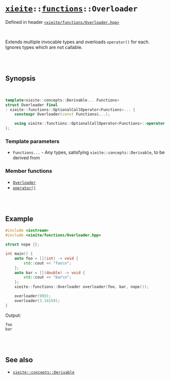 # [`xieite`](../../README.md)`::`[`functions`](../../docs/functions.md)`::Overloader`
Defined in header [`<xieite/functions/Overloader.hpp>`](../../include/xieite/functions/Overloader.hpp)

<br/>

Extends multiple invocable types and overloads `operator()` for each. Ignores types which are not callable.

<br/><br/>

## Synopsis

<br/>

```cpp
template<xieite::concepts::Derivable... Functions>
struct Overloader final
: xieite::functions::OptionalCallOperator<Functions>... {
	constexpr Overloader(const Functions&...);

	using xieite::functions::OptionalCallOperator<Functions>::operator()...;
};
```
### Template parameters
- `Functions...` - Any types, satisfying `xieite::concepts::Derivable`, to be derived from
### Member functions
- [`Overloader`](../../docs/functions/Overloader/constructor.md)
- [`operator()`](../../docs/functions/Overloader/operatorCall.md)

<br/><br/>

## Example
```cpp
#include <iostream>
#include <xieite/functions/Overloader.hpp>

struct nope {};

int main() {
	auto foo = [](int) -> void {
		std::cout << "foo\n";
	};
	auto bar = [](double) -> void {
		std::cout << "bar\n";
	};
	xieite::functions::Overloader overloader(foo, bar, nope());

	overloader(999);
	overloader(3.14159);
}
```
Output:
```
foo
bar
```

<br/><br/>

## See also
- [`xieite::concepts::Derivable`](../../docs/concepts/Derivable.md)
